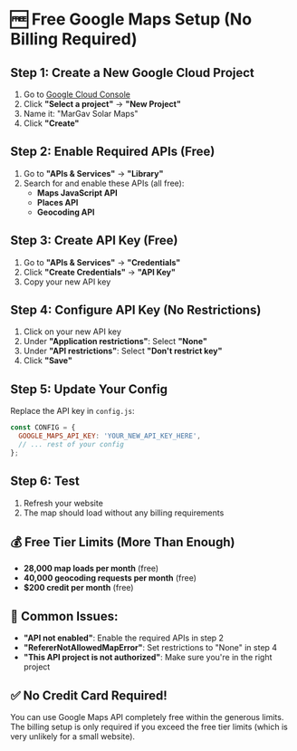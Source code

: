 # 🆓 Free Google Maps Setup (No Billing Required)

## **Step 1: Create a New Google Cloud Project**
1. Go to [Google Cloud Console](https://console.cloud.google.com/)
2. Click **"Select a project"** → **"New Project"**
3. Name it: "MarGav Solar Maps"
4. Click **"Create"**

## **Step 2: Enable Required APIs (Free)**
1. Go to **"APIs & Services"** → **"Library"**
2. Search for and enable these APIs (all free):
   - **Maps JavaScript API**
   - **Places API**
   - **Geocoding API**

## **Step 3: Create API Key (Free)**
1. Go to **"APIs & Services"** → **"Credentials"**
2. Click **"Create Credentials"** → **"API Key"**
3. Copy your new API key

## **Step 4: Configure API Key (No Restrictions)**
1. Click on your new API key
2. Under **"Application restrictions"**: Select **"None"**
3. Under **"API restrictions"**: Select **"Don't restrict key"**
4. Click **"Save"**

## **Step 5: Update Your Config**
Replace the API key in `config.js`:
```javascript
const CONFIG = {
  GOOGLE_MAPS_API_KEY: 'YOUR_NEW_API_KEY_HERE',
  // ... rest of your config
};
```

## **Step 6: Test**
1. Refresh your website
2. The map should load without any billing requirements

## **💰 Free Tier Limits (More Than Enough)**
- **28,000 map loads per month** (free)
- **40,000 geocoding requests per month** (free)
- **$200 credit per month** (free)

## **🚨 Common Issues:**
- **"API not enabled"**: Enable the required APIs in step 2
- **"RefererNotAllowedMapError"**: Set restrictions to "None" in step 4
- **"This API project is not authorized"**: Make sure you're in the right project

## **✅ No Credit Card Required!**
You can use Google Maps API completely free within the generous limits. The billing setup is only required if you exceed the free tier limits (which is very unlikely for a small website).

